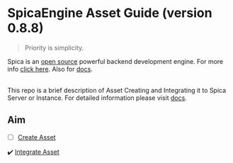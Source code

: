 # SpicaEngine Asset Guide (**version 0.8.8**)

> Priority is simplicity.

Spica is an [open source](https://github.com/spica-engine/spica) powerful backend development engine. For more info [click here](https://spicaengine.com/). Also for [docs](https://spicaengine.com/docs/guide).
</br>
</br>

This repo is a brief description of Asset Creating and Integrating it to Spica Server or Instance. For detailed information please visit [docs](https://spicaengine.com/docs/guide).

## Aim

- [ ] [Create Asset](https://github.com/ParvinEyvazov/spicaengine-asset-guide/blob/master/Docs/CREATE_ASSET.md)

:heavy_check_mark: [Integrate Asset](https://github.com/ParvinEyvazov/spicaengine-asset-guide/blob/master/Docs/INTEGRATE_ASSET.md)
